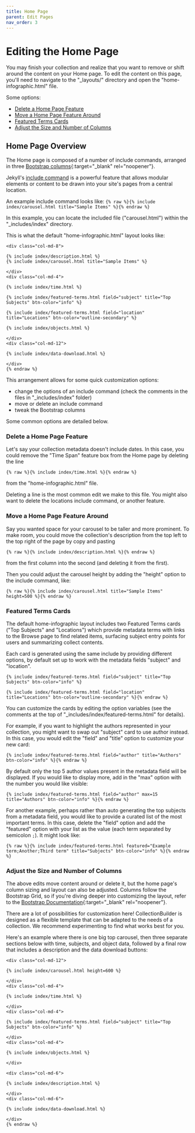 ```yaml
---
title: Home Page
parent: Edit Pages
nav_order: 3
---
```


# Editing the Home Page

You may finish your collection and realize that you want to remove or shift around the content on your Home page. 
To edit the content on this page, you'll need to navigate to the "_layouts/" directory and open the "home-infographic.html" file.

Some options: 

- [Delete a Home Page Feature](#delete-a-home-page-feature)
- [Move a Home Page Feature Around](#move-a-home-page-feature-around)
- [Featured Terms Cards](#featured-terms-cards)
- [Adjust the Size and Number of Columns](#adjust-the-size-and-number-of-columns)

## Home Page Overview

The Home page is composed of a number of include commands, arranged in three [Bootstrap columns](https://getbootstrap.com/docs/4.0/layout/grid/){:target="_blank" rel="noopener"}.

Jekyll's [include command](https://jekyllrb.com/docs/includes/) is a powerful feature that allows modular elements or content to be drawn into your site's pages from a central location.

An example include command looks like: 
`{% raw %}{% include index/carousel.html title="Sample Items" %}{% endraw %}`

In this example, you can locate the included file ("carousel.html") within the "_includes/index" directory.

This is what the default "home-infographic.html" layout looks like: 


```{% raw %}
<div class="col-md-8">

{% include index/description.html %}
{% include index/carousel.html title="Sample Items" %}

</div>
<div class="col-md-4">

{% include index/time.html %}

{% include index/featured-terms.html field="subject" title="Top Subjects" btn-color="info" %}

{% include index/featured-terms.html field="location" title="Locations" btn-color="outline-secondary" %}

{% include index/objects.html %}

</div>
<div class="col-md-12">

{% include index/data-download.html %}

</div>
{% endraw %}
```

This arrangement allows for some quick customization options: 

- change the options of an include command (check the comments in the files in "_includes/index" folder)
- move or delete an include command
- tweak the Bootstrap columns

Some common options are detailed below.

### Delete a Home Page Feature

Let's say your collection metadata doesn't include dates. 
In this case, you could remove the "Time Span" feature box from the Home page by deleting the line

```
{% raw %}{% include index/time.html %}{% endraw %}
```

from the "home-infographic.html" file. 

Deleting a line is the most common edit we make to this file. 
You might also want to delete the locations include command, or another feature. 

### Move a Home Page Feature Around

Say you wanted space for your carousel to be taller and more prominent. 
To make room, you could move the collection's description from the top left to the top right of the page by copy and pasting

```
{% raw %}{% include index/description.html %}{% endraw %}
```

from the first column into the second (and deleting it from the first).

Then you could adjust the carousel height by adding the "height" option to the include command, like:

```
{% raw %}{% include index/carousel.html title="Sample Items" height=500 %}{% endraw %}
```

### Featured Terms Cards

The default home-infographic layout includes two Featured Terms cards ("Top Subjects" and "Locations") which provide metadata terms with links to the Browse page to find related items, surfacing subject entry points for users and summarizing collect contents.

Each card is generated using the same include by providing different options, by default set up to work with the metadata fields "subject" and "location". 

```{% raw %}
{% include index/featured-terms.html field="subject" title="Top Subjects" btn-color="info" %}

{% include index/featured-terms.html field="location" title="Locations" btn-color="outline-secondary" %}{% endraw %}
```

You can customize the cards by editing the option variables (see the comments at the top of "_includes/index/featured-terms.html" for details).

For example, if you want to highlight the authors represented in your collection, you might want to swap out "subject" card to use author instead.
In this case, you would edit the "field" and "title" option to customize your new card:

```{% raw %}
{% include index/featured-terms.html field="author" title="Authors" btn-color="info" %}{% endraw %}
```

By default only the top 5 author values present in the metadata field will be displayed. 
If you would like to display more, add in the "max" option with the number you would like visible:

```{% raw %}
{% include index/featured-terms.html field="author" max=15 title="Authors" btn-color="info" %}{% endraw %}
```

For another example, perhaps rather than auto generating the top subjects from a metadata field, you would like to provide a curated list of the most important terms.
In this case, delete the "field" option and add the "featured" option with your list as the value (each term separated by semicolon `;`).
It might look like:

```
{% raw %}{% include index/featured-terms.html featured="Example term;Another;Third term" title="Subjects" btn-color="info" %}{% endraw %}
```

### Adjust the Size and Number of Columns

The above edits move content around or delete it, but the home page's column sizing and layout can also be adjusted. 
Columns follow the Bootstrap Grid, so if you're diving deeper into customizing the layout, refer to the [Bootstrap Documentation](https://getbootstrap.com/docs/4.6/layout/grid/){:target="_blank" rel="noopener"}.

There are a lot of possibilities for customization here! 
CollectionBuilder is designed as a flexible template that can be adapted to the needs of a collection.
We recommend experimenting to find what works best for you.

Here's an example where there is one big top carousel, then three separate sections below with time, subjects, and object data, followed by a final row that includes a description and the data download buttons:

```{% raw %}
<div class="col-md-12">

{% include index/carousel.html height=600 %}

</div>
<div class="col-md-4">

{% include index/time.html %}

</div>
<div class="col-md-4">

{% include index/featured-terms.html field="subject" title="Top Subjects" btn-color="info" %}

</div>
<div class="col-md-4">

{% include index/objects.html %}

</div>

<div class="col-md-6">

{% include index/description.html %}

</div>
<div class="col-md-6">

{% include index/data-download.html %}

</div>
{% endraw %}
```
